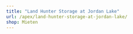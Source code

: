 ```yaml
---
title: "Land Hunter Storage at Jordan Lake"
url: /apex/land-hunter-storage-at-jordan-lake/
shop: Mieten
---
```

